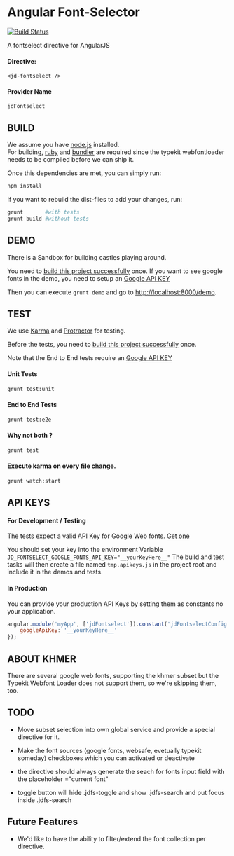Angular Font-Selector
=====================

[![Build Status](https://magnum.travis-ci.com/Jimdo/angular-fontselect.png?token=QVKuqZGwRrn1qkuX6PH1&branch=v0.0.12)](https://magnum.travis-ci.com/Jimdo/angular-fontselect)

A fontselect directive for AngularJS

#### Directive:

	<jd-fontselect />


#### Provider Name

	jdFontselect


BUILD
-----

We assume you have [node.js](http://nodejs.org/) installed.  
For building, [ruby](https://www.ruby-lang.org/) and [bundler](http://bundler.io/) are required
since the typekit webfontloader needs to be compiled before we can ship it. 

Once this dependencies are met, you can simply run:

```sh
npm install
```


If you want to rebuild the dist-files to add your changes, run:

```sh
grunt       #with tests
grunt build #without tests
```


DEMO
----

There is a Sandbox for building castles playing around.  

You need to [build this project successfully](#build) once.
If you want to see google fonts in the demo, you need to setup an 
[Google API KEY](#api-keys)

Then you can execute `grunt demo` and go to 
[http://localhost:8000/demo](http://localhost:8000/demo).


TEST
----

We use [Karma](http://karma-runner.github.io/) and
[Protractor](https://github.com/angular/protractor) for testing.  

Before the tests, you need to [build this project successfully](#build) once.

Note that the End to End tests require an [Google API KEY](#api-keys)

#### Unit Tests 
```sh
grunt test:unit
```

#### End to End Tests 
```sh
grunt test:e2e
```

#### Why not both ?
```sh
grunt test
```

#### Execute karma on every file change.
```sh
grunt watch:start
```


API KEYS
--------

#### For Development / Testing

The tests expect a valid API Key for Google Web fonts.
[Get one](https://developers.google.com/fonts/docs/developer_api#Auth)

You should set your key into the environment Variable
`JD_FONTSELECT_GOOGLE_FONTS_API_KEY="__yourKeyHere__"`
The build and test tasks will then create a file named `tmp.apikeys.js` in the
project root and include it in the demos and tests.

#### In Production

You can provide your production API Keys by setting them as constants no your application.

```js
angular.module('myApp', ['jdFontselect']).constant('jdFontselectConfig', {
	googleApiKey: '__yourKeyHere__'
});
```


ABOUT KHMER
-----------

There are several google web fonts, supporting the khmer subset
but the Typekit Webfont Loader does not support them, so we're skipping
them, too.


TODO
----

* Move subset selection into own global service and provide a special directive for it.

* Make the font sources (google fonts, websafe, evetually typekit someday) checkboxes which you can activated or deactivate

* the directive should always generate the seach for fonts input field with the placeholder ="current font"

* toggle button will hide .jdfs-toggle and show .jdfs-search and put focus inside .jdfs-search



Future Features
---------------

* We'd like to have the ability to filter/extend the font collection per directive.

